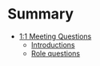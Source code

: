 # Summary

- [1:1 Meeting Questions](1-1-questions/1-intro.md)
	- [Introductions](1-1-questions/1-introduction-questions.md)
	- [Role questions](1-1-questions/1-role-questions.md)

